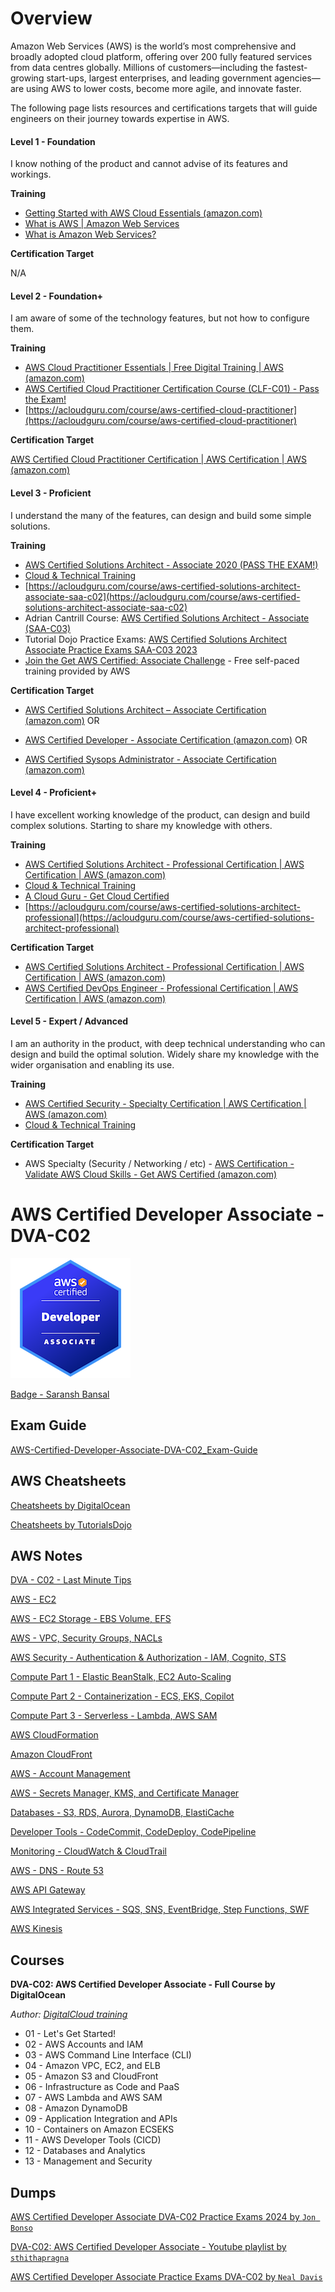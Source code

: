 # Overview
Amazon Web Services (AWS) is the world’s most comprehensive and broadly adopted cloud platform, offering over 200 fully featured services from data centres globally. Millions of customers—including the fastest-growing start-ups, largest enterprises, and leading government agencies—are using AWS to lower costs, become more agile, and innovate faster.

The following page lists resources and certifications targets that will guide engineers on their journey towards expertise in AWS.

#### Level 1 - Foundation
I know nothing of the product and cannot advise of its features and workings.

**Training**

- [Getting Started with AWS Cloud Essentials (amazon.com)](https://aws.amazon.com/getting-started/cloud-essentials/)
- [What is AWS | Amazon Web Services](https://www.youtube.com/watch?v=a9__D53WsUs)
- [What is Amazon Web Services?](https://www.youtube.com/watch?v=b9djL3dgGhc)

**Certification Target**

N/A


#### Level 2 - Foundation+
I am aware of some of the technology features, but not how to configure them.

**Training**

- [AWS Cloud Practitioner Essentials | Free Digital Training | AWS (amazon.com)](https://aws.amazon.com/training/digital/aws-cloud-practitioner-essentials/)
- [AWS Certified Cloud Practitioner Certification Course (CLF-C01) - Pass the Exam!](https://www.youtube.com/watch?v=SOTamWNgDKc)
- [https://acloudguru.com/course/aws-certified-cloud-practitioner](https://acloudguru.com/course/aws-certified-cloud-practitioner) 

**Certification Target**

[AWS Certified Cloud Practitioner Certification | AWS Certification | AWS (amazon.com)](https://aws.amazon.com/certification/certified-cloud-practitioner/?ch=tile&tile=getstarted)

#### Level 3 - Proficient
I understand the many of the features, can design and build some simple solutions.

**Training**

- [AWS Certified Solutions Architect - Associate 2020 (PASS THE EXAM!)](https://www.youtube.com/watch?v=Ia-UEYYR44s)
- [Cloud & Technical Training](https://learn.cantrill.io/)
- [https://acloudguru.com/course/aws-certified-solutions-architect-associate-saa-c02](https://acloudguru.com/course/aws-certified-solutions-architect-associate-saa-c02)
- Adrian Cantrill Course: [AWS Certified Solutions Architect - Associate (SAA-C03)](https://learn.cantrill.io/p/aws-certified-solutions-architect-associate-saa-c03)
- Tutorial Dojo Practice Exams: [AWS Certified Solutions Architect Associate Practice Exams SAA-C03 2023](https://portal.tutorialsdojo.com/courses/aws-certified-solutions-architect-associate-practice-exams/)
- [Join the Get AWS Certified: Associate Challenge](https://bit.ly/aws-associate-cert-23) - Free self-paced training provided by AWS

**Certification Target**

- [AWS Certified Solutions Architect – Associate Certification (amazon.com)](https://aws.amazon.com/certification/certified-solutions-architect-associate/) OR

- [AWS Certified Developer - Associate Certification (amazon.com)](https://aws.amazon.com/certification/certified-developer-associate/?ch=tile&tile=getstarted) OR

- [AWS Certified Sysops Administrator - Associate Certification (amazon.com)](https://aws.amazon.com/certification/certified-sysops-admin-associate/?ch=tile&tile=getstarted)

#### Level 4 - Proficient+
I have excellent working knowledge of the product, can design and build complex solutions. Starting to share my knowledge with others.

**Training**

- [AWS Certified Solutions Architect - Professional Certification | AWS Certification | AWS (amazon.com)](https://aws.amazon.com/certification/certified-solutions-architect-professional/?ch=sec&sec=rmg&d=1)
- [Cloud & Technical Training](https://learn.cantrill.io/)
- [A Cloud Guru - Get Cloud Certified](https://acloudguru.com/course/aws-certified-devops-engineer-professional-jRMNR)
- [https://acloudguru.com/course/aws-certified-solutions-architect-professional](https://acloudguru.com/course/aws-certified-solutions-architect-professional)


**Certification Target**
- [AWS Certified Solutions Architect - Professional Certification | AWS Certification | AWS (amazon.com)](https://aws.amazon.com/certification/certified-solutions-architect-professional/)
- [AWS Certified DevOps Engineer - Professional Certification | AWS Certification | AWS (amazon.com)](https://aws.amazon.com/certification/certified-devops-engineer-professional/)


#### Level 5 - Expert / Advanced
I am an authority in the product, with deep technical understanding who can design and build the optimal solution. Widely share my knowledge with the wider organisation and enabling its use.

**Training**

- [AWS Certified Security - Specialty Certification | AWS Certification | AWS (amazon.com)](https://aws.amazon.com/certification/certified-security-specialty/)
- [Cloud & Technical Training](https://learn.cantrill.io/)

**Certification Target**
- AWS Specialty (Security / Networking / etc) - [AWS Certification - Validate AWS Cloud Skills - Get AWS Certified (amazon.com)](https://aws.amazon.com/certification/?nc2=sb_ce_co)

# AWS Certified Developer Associate - DVA-C02

![certificate](resources/aws-certified-developer-associate.png)

[Badge - Saransh Bansal](https://www.credly.com/badges/a12c9ce8-8e00-4161-b85b-1d136ae8c40b/public_url)

## Exam Guide

[AWS-Certified-Developer-Associate-DVA-C02_Exam-Guide](resources/AWS-Certified-Developer-Associate_Exam-Guide.pdf)

## AWS Cheatsheets

[Cheatsheets by DigitalOcean](resources/CHEATSHEETS.md)

[Cheatsheets by TutorialsDojo](https://tutorialsdojo.com/aws-cheat-sheets/)

## AWS Notes

[DVA - C02 - Last Minute Tips](LAST_MINUTE_TIPS.md)

[AWS - EC2](NOTES_EC2.md)

[AWS - EC2 Storage - EBS Volume, EFS](NOTES_EC2_STORAGE.md)

[AWS - VPC, Security Groups, NACLs](NOTES_AWS_VPC.md)

[AWS Security - Authentication & Authorization - IAM, Cognito, STS](NOTES_AWS_SECURITY.md)

[Compute Part 1 - Elastic BeanStalk, EC2 Auto-Scaling](NOTES_COMPUTE_EBS_AUTOSCALING.md)

[Compute Part 2 - Containerization - ECS, EKS, Copilot](NOTES_COMPUTE_CONTAINERIZATION.md)

[Compute Part 3 - Serverless - Lambda, AWS SAM](NOTES_SERVERLESS.md)

[AWS CloudFormation](NOTES_AWS_CLOUDFORMATION.md)

[Amazon CloudFront](NOTES_DNS_CLOUDFRONT.md)

[AWS - Account Management](NOTES_ACCOUNT.md)

[AWS - Secrets Manager, KMS, and Certificate Manager](NOTES_AWS_ENCRYPTION.md)

[Databases - S3, RDS, Aurora, DynamoDB, ElastiCache](NOTES_S3_AND_DATABASES.md)

[Developer Tools - CodeCommit, CodeDeploy, CodePipeline](NOTES_DEVTOOLS.md)

[Monitoring - CloudWatch & CloudTrail](NOTES_MONITORING.md)

[AWS - DNS - Route 53](NOTES_CONTENT_DELIVERY.md)

[AWS API Gateway](NOTES_API_GATEWAY.md)

[AWS Integrated Services - SQS, SNS, EventBridge, Step Functions, SWF](NOTES_AWS_INTEGRATION_SERVICES.md)

[AWS Kinesis](NOTES_AMAZON_KINESIS.md)

## Courses

**DVA-C02: AWS Certified Developer Associate - Full Course by DigitalOcean**

*Author: [DigitalCloud training](https://digitalcloud.training/)*

- 01 - Let's Get Started!
- 02 - AWS Accounts and IAM
- 03 - AWS Command Line Interface (CLI)
- 04 - Amazon VPC, EC2, and ELB
- 05 - Amazon S3 and CloudFront
- 06 - Infrastructure as Code and PaaS
- 07 - AWS Lambda and AWS SAM
- 08 - Amazon DynamoDB
- 09 - Application Integration and APIs
- 10 - Containers on Amazon ECSEKS
- 11 - AWS Developer Tools (CICD)
- 12 - Databases and Analytics
- 13 - Management and Security

## Dumps

[AWS Certified Developer Associate DVA-C02 Practice Exams 2024 by `Jon Bonso`](https://portal.tutorialsdojo.com/courses/aws-certified-developer-associate-practice-exams/)

[DVA-C02: AWS Certified Developer Associate - Youtube playlist by `sthithapragna`](https://youtu.be/zca2PBxzwqI?si=S64MVf8meY_WFglJ)

[AWS Certified Developer Associate Practice Exams DVA-C02 by `Neal Davis`](https://www.udemy.com/course/aws-developer-associate-practice-exams/) 